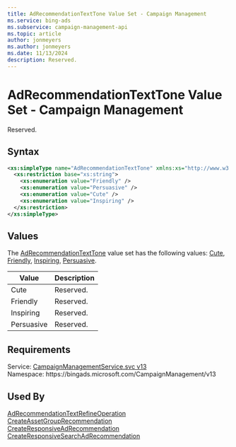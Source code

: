 ```yaml
---
title: AdRecommendationTextTone Value Set - Campaign Management
ms.service: bing-ads
ms.subservice: campaign-management-api
ms.topic: article
author: jonmeyers
ms.author: jonmeyers
ms.date: 11/13/2024
description: Reserved.
---
```

# AdRecommendationTextTone Value Set - Campaign Management
Reserved.

## Syntax
```xml
<xs:simpleType name="AdRecommendationTextTone" xmlns:xs="http://www.w3.org/2001/XMLSchema">
  <xs:restriction base="xs:string">
    <xs:enumeration value="Friendly" />
    <xs:enumeration value="Persuasive" />
    <xs:enumeration value="Cute" />
    <xs:enumeration value="Inspiring" />
  </xs:restriction>
</xs:simpleType>
```

## <a name="values"></a>Values

The [AdRecommendationTextTone](adrecommendationtexttone.md) value set has the following values: [Cute](#cute), [Friendly](#friendly), [Inspiring](#inspiring), [Persuasive](#persuasive).

|Value|Description|
|-----------|---------------|
|<a name="cute"></a>Cute|Reserved.|
|<a name="friendly"></a>Friendly|Reserved.|
|<a name="inspiring"></a>Inspiring|Reserved.|
|<a name="persuasive"></a>Persuasive|Reserved.|

## Requirements
Service: [CampaignManagementService.svc v13](https://campaign.api.bingads.microsoft.com/Api/Advertiser/CampaignManagement/v13/CampaignManagementService.svc)  
Namespace: https\://bingads.microsoft.com/CampaignManagement/v13  

## Used By
[AdRecommendationTextRefineOperation](adrecommendationtextrefineoperation.md)  
[CreateAssetGroupRecommendation](createassetgrouprecommendation.md)  
[CreateResponsiveAdRecommendation](createresponsiveadrecommendation.md)  
[CreateResponsiveSearchAdRecommendation](createresponsivesearchadrecommendation.md)  
